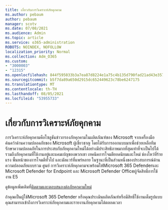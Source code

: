 ```yaml
---
title: เกี่ยวกับการวิเคราะห์ภัยคุกคาม
ms.author: pebaum
author: pebaum
manager: scotv
ms.date: 07/08/2021
ms.audience: Admin
ms.topic: article
ms.service: o365-administration
ROBOTS: NOINDEX, NOFOLLOW
localization_priority: Normal
ms.collection: Adm_O365
ms.custom:
- "3000003"
- "12315"
ms.openlocfilehash: 844f595033b3a7ea87d8224e1a75c4b135d790fad21ad43e35784b951f312cc5
ms.sourcegitcommit: b5f7da89a650d2915dc652449623c78be6247175
ms.translationtype: MT
ms.contentlocale: th-TH
ms.lasthandoff: 08/05/2021
ms.locfileid: "53955733"
---
```

# <a name="about-threat-analytics"></a>เกี่ยวกับการวิเคราะห์ภัยคุกคาม

การวิเคราะห์ภัยคุกคามคือโซลูชันข่าวกรองภัยคุกคามในผลิตภัณฑ์ของ Microsoft จากเครื่องมือค้นคว้าด้านความปลอดภัยของ Microsoft ผู้เชี่ยวชาญ โดยได้รับการออกแบบมาเพื่อช่วยเหลือทีมรักษาความปลอดภัยในการประสบกับภัยคุกคามใหม่ได้อย่างมีประสิทธิภาพมากที่สุดเท่าที่จะเป็นไปได้ รวมถึงภัยคุกคามที่ใช้งานอยู่และแคมเปญของพวกเขา เทคนิคการโจมตียอดนิยมและใหม่ ช่องโหว่ที่ร้ายแรง พื้นหน้าของการโจมตีทั่วไป และมัลแวร์ที่แพร่หลาย ในฐานะที่เป็นส่วนหนึ่งของประสบการณ์ด้านความปลอดภัยแบบรวม ศูนย์ การวิเคราะห์ภัยคุกคามจะพร้อมให้Microsoft 365 Defenderและ Microsoft Defender for Endpoint และ Microsoft Defender Officeผู้จัดสิทธิ์การใช้งาน E5 

ดูข้อมูลเพิ่มเติมที่[ติดตามและตอบสนองต่อภัยคุกคามใหม่](/microsoft-365/security/defender/threat-analytics)

ถ้าคุณเป็นผู้ใช้Microsoft 365 Defender หรือคุณประเมินผลิตภัณฑ์หรือมีสิทธิ์ใช้งานเต็มรูปแบบ คุณสามารถเข้าถึงการวิเคราะห์ภัยคุกคามและรายงานภัยคุกคามได้ตลอดเวลา 
